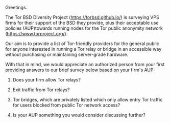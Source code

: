 Greetings.

The Tor BSD Diversity Project (https://torbsd.github.io/) is surveying VPS firms for their support of the BSD they provide, plus their acceptable use policies (AUP)towards running nodes for the Tor public anonymity network (https://www.torproject.org/).

Our aim is to provide a list of Tor-friendly providers for the general public for anyone interested in running a Tor relay or bridge in an accessible way without purchasing or maintaining server-grade hardware.

With that in mind, we would appreciate an authorized person from your first providing answers to our brief survey below based on your firm's AUP:

1. Does your firm allow Tor relays?

2. Exit traffic from Tor relays?

3. Tor bridges, which are privately listed which only allow entry Tor traffic for users blocked from public Tor network access?

4. Is your AUP something you would consider discussing further?
